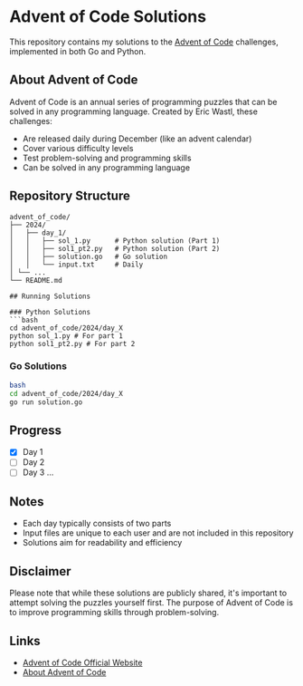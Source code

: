 # Advent of Code Solutions

This repository contains my solutions to the [Advent of Code](https://adventofcode.com/) challenges, implemented in both Go and Python.

## About Advent of Code

Advent of Code is an annual series of programming puzzles that can be solved in any programming language. Created by Eric Wastl, these challenges:
- Are released daily during December (like an advent calendar)
- Cover various difficulty levels
- Test problem-solving and programming skills
- Can be solved in any programming language

## Repository Structure

```
advent_of_code/
├── 2024/
│   ├── day_1/
│   │   ├── sol_1.py      # Python solution (Part 1)
│   │   ├── sol1_pt2.py   # Python solution (Part 2)
│   │   ├── solution.go   # Go solution
│   │   └── input.txt     # Daily
│ └── ...
└── README.md

## Running Solutions

### Python Solutions
```bash
cd advent_of_code/2024/day_X
python sol_1.py # For part 1
python sol1_pt2.py # For part 2
```

### Go Solutions
```bash
bash
cd advent_of_code/2024/day_X
go run solution.go
```


## Progress

- [x] Day 1
- [ ] Day 2
- [ ] Day 3
...

## Notes

- Each day typically consists of two parts
- Input files are unique to each user and are not included in this repository
- Solutions aim for readability and efficiency

## Disclaimer

Please note that while these solutions are publicly shared, it's important to attempt solving the puzzles yourself first. The purpose of Advent of Code is to improve programming skills through problem-solving.

## Links

- [Advent of Code Official Website](https://adventofcode.com/)
- [About Advent of Code](https://adventofcode.com/2024/about)